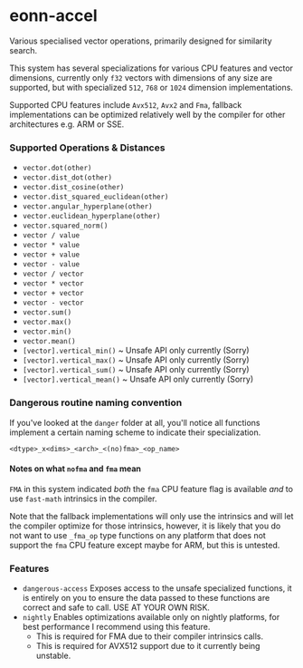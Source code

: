# eonn-accel

Various specialised vector operations, primarily designed for similarity search.

This system has several specializations for various CPU features and vector dimensions,
currently only `f32` vectors with dimensions of  any size are supported, but with 
specialized `512`, `768` or `1024` dimension implementations.

Supported CPU features include `Avx512`, `Avx2` and `Fma`, fallback implementations can
be optimized relatively well by the compiler for other architectures e.g. ARM or SSE.

### Supported Operations & Distances

- `vector.dot(other)`
- `vector.dist_dot(other)`
- `vector.dist_cosine(other)`
- `vector.dist_squared_euclidean(other)`
- `vector.angular_hyperplane(other)`
- `vector.euclidean_hyperplane(other)`
- `vector.squared_norm()`
- `vector / value`
- `vector * value`
- `vector + value`
- `vector - value`
- `vector / vector`
- `vector * vector`
- `vector + vector`
- `vector - vector`
- `vector.sum()`
- `vector.max()`
- `vector.min()`
- `vector.mean()`
- `[vector].vertical_min()`   ~ Unsafe API only currently (Sorry)
- `[vector].vertical_max()`   ~ Unsafe API only currently (Sorry)
- `[vector].vertical_sum()`   ~ Unsafe API only currently (Sorry)
- `[vector].vertical_mean()`  ~ Unsafe API only currently (Sorry)

### Dangerous routine naming convention

If you've looked at the `danger` folder at all, you'll notice all functions implement a certain
naming scheme to indicate their specialization.

```
<dtype>_x<dims>_<arch>_<(no)fma>_<op_name>
```

#### Notes on what `nofma` and `fma` mean

`FMA` in this system indicated _both_ the `fma` CPU feature flag is available _and_ to use `fast-math`
intrinsics in the compiler.

Note that the fallback implementations will only use the intrinsics and will let the compiler
optimize for those intrinsics, however, it is likely that you do not want to use `_fma_op` 
type functions on any platform that does not support the `fma` CPU feature except maybe for
ARM, but this is untested.

### Features

- `dangerous-access` Exposes access to the unsafe specialized functions, it is entirely on you to 
  ensure the data passed to these functions are correct and safe to call. USE AT YOUR OWN RISK.
- `nightly` Enables optimizations available only on nightly platforms, for best performance
  I recommend using this feature.
  * This is required for FMA due to their compiler intrinsics calls.
  * This is required for AVX512 support due to it currently being unstable.

